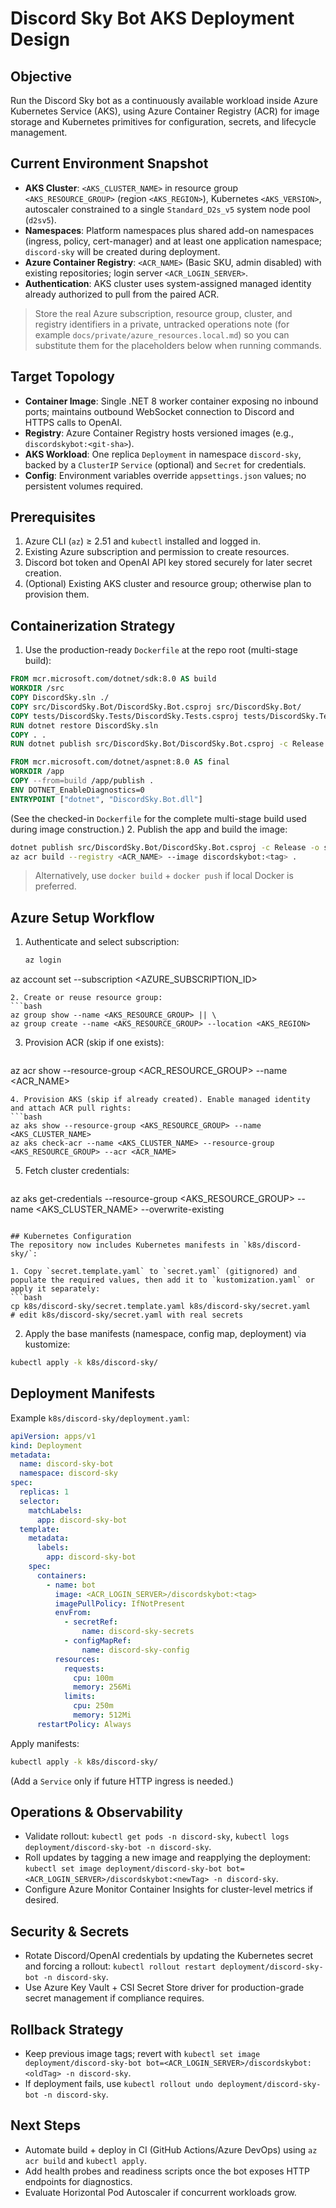 # Discord Sky Bot AKS Deployment Design

## Objective
Run the Discord Sky bot as a continuously available workload inside Azure Kubernetes Service (AKS), using Azure Container Registry (ACR) for image storage and Kubernetes primitives for configuration, secrets, and lifecycle management.

## Current Environment Snapshot
- **AKS Cluster**: `<AKS_CLUSTER_NAME>` in resource group `<AKS_RESOURCE_GROUP>` (region `<AKS_REGION>`), Kubernetes `<AKS_VERSION>`, autoscaler constrained to a single `Standard_D2s_v5` system node pool (`d2sv5`).
- **Namespaces**: Platform namespaces plus shared add-on namespaces (ingress, policy, cert-manager) and at least one application namespace; `discord-sky` will be created during deployment.
- **Azure Container Registry**: `<ACR_NAME>` (Basic SKU, admin disabled) with existing repositories; login server `<ACR_LOGIN_SERVER>`.
- **Authentication**: AKS cluster uses system-assigned managed identity already authorized to pull from the paired ACR.

> Store the real Azure subscription, resource group, cluster, and registry identifiers in a private, untracked operations note (for example `docs/private/azure_resources.local.md`) so you can substitute them for the placeholders below when running commands.

## Target Topology
- **Container Image**: Single .NET 8 worker container exposing no inbound ports; maintains outbound WebSocket connection to Discord and HTTPS calls to OpenAI.
- **Registry**: Azure Container Registry hosts versioned images (e.g., `discordskybot:<git-sha>`).
- **AKS Workload**: One replica `Deployment` in namespace `discord-sky`, backed by a `ClusterIP` `Service` (optional) and `Secret` for credentials.
- **Config**: Environment variables override `appsettings.json` values; no persistent volumes required.

## Prerequisites
1. Azure CLI (`az`) ≥ 2.51 and `kubectl` installed and logged in.
2. Existing Azure subscription and permission to create resources.
3. Discord bot token and OpenAI API key stored securely for later secret creation.
4. (Optional) Existing AKS cluster and resource group; otherwise plan to provision them.

## Containerization Strategy
1. Use the production-ready `Dockerfile` at the repo root (multi-stage build):
  ```dockerfile
  FROM mcr.microsoft.com/dotnet/sdk:8.0 AS build
  WORKDIR /src
  COPY DiscordSky.sln ./
  COPY src/DiscordSky.Bot/DiscordSky.Bot.csproj src/DiscordSky.Bot/
  COPY tests/DiscordSky.Tests/DiscordSky.Tests.csproj tests/DiscordSky.Tests/
  RUN dotnet restore DiscordSky.sln
  COPY . .
  RUN dotnet publish src/DiscordSky.Bot/DiscordSky.Bot.csproj -c Release -o /app/publish /p:UseAppHost=false

  FROM mcr.microsoft.com/dotnet/aspnet:8.0 AS final
  WORKDIR /app
  COPY --from=build /app/publish .
  ENV DOTNET_EnableDiagnostics=0
  ENTRYPOINT ["dotnet", "DiscordSky.Bot.dll"]
  ```
  (See the checked-in `Dockerfile` for the complete multi-stage build used during image construction.)
2. Publish the app and build the image:
  ```bash
  dotnet publish src/DiscordSky.Bot/DiscordSky.Bot.csproj -c Release -o src/DiscordSky.Bot/bin/Release/net8.0/publish
  az acr build --registry <ACR_NAME> --image discordskybot:<tag> .
  ```
   > Alternatively, use `docker build` + `docker push` if local Docker is preferred.

## Azure Setup Workflow
1. Authenticate and select subscription:
   ```bash
   az login
  az account set --subscription <AZURE_SUBSCRIPTION_ID>
   ```
2. Create or reuse resource group:
   ```bash
  az group show --name <AKS_RESOURCE_GROUP> || \
  az group create --name <AKS_RESOURCE_GROUP> --location <AKS_REGION>
   ```
3. Provision ACR (skip if one exists):
   ```bash
  az acr show --resource-group <ACR_RESOURCE_GROUP> --name <ACR_NAME>
   ```
4. Provision AKS (skip if already created). Enable managed identity and attach ACR pull rights:
   ```bash
  az aks show --resource-group <AKS_RESOURCE_GROUP> --name <AKS_CLUSTER_NAME>
  az aks check-acr --name <AKS_CLUSTER_NAME> --resource-group <AKS_RESOURCE_GROUP> --acr <ACR_NAME>
   ```
5. Fetch cluster credentials:
   ```bash
  az aks get-credentials --resource-group <AKS_RESOURCE_GROUP> --name <AKS_CLUSTER_NAME> --overwrite-existing
   ```

## Kubernetes Configuration
The repository now includes Kubernetes manifests in `k8s/discord-sky/`:

1. Copy `secret.template.yaml` to `secret.yaml` (gitignored) and populate the required values, then add it to `kustomization.yaml` or apply it separately:
  ```bash
  cp k8s/discord-sky/secret.template.yaml k8s/discord-sky/secret.yaml
  # edit k8s/discord-sky/secret.yaml with real secrets
  ```
2. Apply the base manifests (namespace, config map, deployment) via kustomize:
  ```bash
  kubectl apply -k k8s/discord-sky/
  ```

## Deployment Manifests
Example `k8s/discord-sky/deployment.yaml`:
```yaml
apiVersion: apps/v1
kind: Deployment
metadata:
  name: discord-sky-bot
  namespace: discord-sky
spec:
  replicas: 1
  selector:
    matchLabels:
      app: discord-sky-bot
  template:
    metadata:
      labels:
        app: discord-sky-bot
    spec:
      containers:
        - name: bot
          image: <ACR_LOGIN_SERVER>/discordskybot:<tag>
          imagePullPolicy: IfNotPresent
          envFrom:
            - secretRef:
                name: discord-sky-secrets
            - configMapRef:
                name: discord-sky-config
          resources:
            requests:
              cpu: 100m
              memory: 256Mi
            limits:
              cpu: 250m
              memory: 512Mi
      restartPolicy: Always
```
Apply manifests:
```bash
kubectl apply -k k8s/discord-sky/
```
(Add a `Service` only if future HTTP ingress is needed.)

## Operations & Observability
- Validate rollout: `kubectl get pods -n discord-sky`, `kubectl logs deployment/discord-sky-bot -n discord-sky`.
- Roll updates by tagging a new image and reapplying the deployment: `kubectl set image deployment/discord-sky-bot bot=<ACR_LOGIN_SERVER>/discordskybot:<newTag> -n discord-sky`.
- Configure Azure Monitor Container Insights for cluster-level metrics if desired.

## Security & Secrets
- Rotate Discord/OpenAI credentials by updating the Kubernetes secret and forcing a rollout: `kubectl rollout restart deployment/discord-sky-bot -n discord-sky`.
- Use Azure Key Vault + CSI Secret Store driver for production-grade secret management if compliance requires.

## Rollback Strategy
- Keep previous image tags; revert with `kubectl set image deployment/discord-sky-bot bot=<ACR_LOGIN_SERVER>/discordskybot:<oldTag> -n discord-sky`.
- If deployment fails, use `kubectl rollout undo deployment/discord-sky-bot -n discord-sky`.

## Next Steps
- Automate build + deploy in CI (GitHub Actions/Azure DevOps) using `az acr build` and `kubectl apply`.
- Add health probes and readiness scripts once the bot exposes HTTP endpoints for diagnostics.
- Evaluate Horizontal Pod Autoscaler if concurrent workloads grow.
